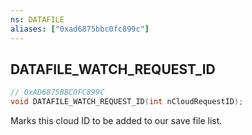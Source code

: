 ```yaml
---
ns: DATAFILE
aliases: ["0xad6875bbc0fc899c"]
---
```

## DATAFILE_WATCH_REQUEST_ID

```c
// 0xAD6875BBC0FC899C
void DATAFILE_WATCH_REQUEST_ID(int nCloudRequestID);
```

Marks this cloud ID to be added to our save file list.

